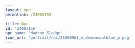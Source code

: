 ```yaml
---
layout: npc
permalink: /24003155

title: Npc
id: '24003155'
npc_name: 'Madron Sledge'
icon_url: 'portrait/npc/21000961_m_demonmaulblue_p.png'
---
```

